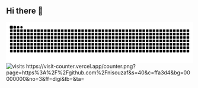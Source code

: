## Hi there 👋

<picture align="center">
  <source media="(prefers-color-scheme: dark)" srcset="https://raw.githubusercontent.com/nicolisouzafr/nicolisouzafr/output/github-contribution-grid-snake-dark.svg">
  <source media="(prefers-color-scheme: light)" srcset="https://raw.githubusercontent.com/nicolisouzafr/nicolisouzafr/output/github-contribution-grid-snake.svg">
  <img align="center" alt="github contribution grid snake animation" src="https://raw.githubusercontent.com/nicolisouzafr/nicolisouzafr/output/github-contribution-grid-snake.svg">
</picture>

<img src="https://visit-counter.vercel.app/counter.png?page=https%3A%2F%2Fgithub.com%2Fnisouzaf&s=40&c=ffa3d4&bg=00000000&no=3&ff=digi&tb=&ta=" alt="visits">
https://visit-counter.vercel.app/counter.png?page=https%3A%2F%2Fgithub.com%2Fnisouzaf&s=40&c=ffa3d4&bg=00000000&no=3&ff=digi&tb=&ta=


